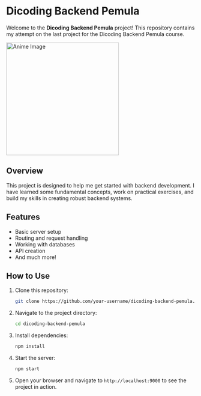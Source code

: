 # Dicoding Backend Pemula

Welcome to the **Dicoding Backend Pemula** project! This repository contains my attempt on the last project for the Dicoding Backend Pemula course.

<img src="https://i.pinimg.com/originals/15/3f/dc/153fdc30179a818011a624eda00c54bd.jpg" alt="Anime Image" width="300"/>

## Overview

This project is designed to help me get started with backend development. I have learned some fundamental concepts, work on practical exercises, and build my skills in creating robust backend systems.

## Features

- Basic server setup
- Routing and request handling
- Working with databases
- API creation
- And much more!

## How to Use

1. Clone this repository:
    ```bash
    git clone https://github.com/your-username/dicoding-backend-pemula.git
    ```

2. Navigate to the project directory:
    ```bash
    cd dicoding-backend-pemula
    ```

3. Install dependencies:
    ```bash
    npm install
    ```

4. Start the server:
    ```bash
    npm start
    ```

5. Open your browser and navigate to `http://localhost:9000` to see the project in action.
